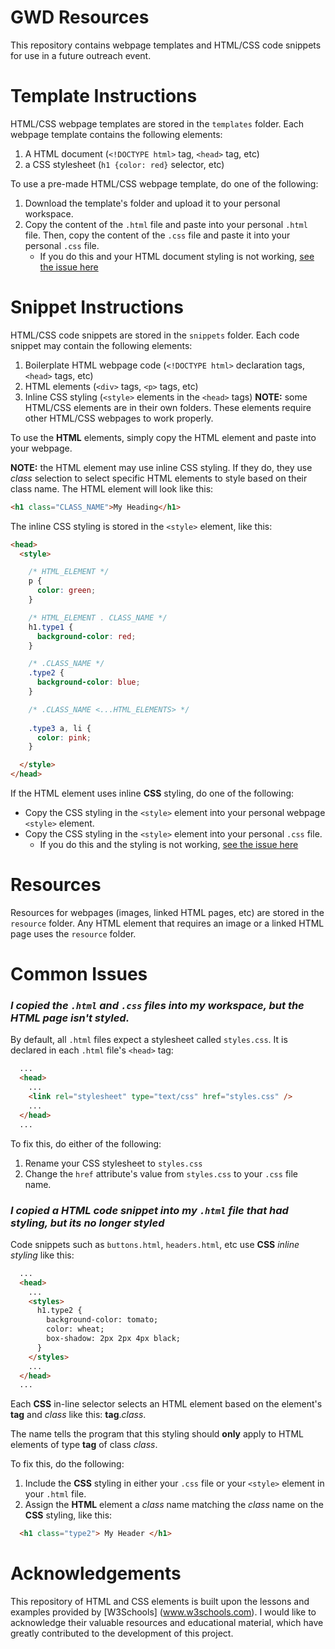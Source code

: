 # GWD Resources

This repository contains webpage templates and HTML/CSS code snippets for use in a future outreach event.

# Template Instructions

HTML/CSS webpage templates are stored in the `templates` folder. Each webpage template contains the following elements:

1. A HTML document (`<!DOCTYPE html>` tag, `<head>` tag, etc)
2. a CSS stylesheet (`h1 {color: red}` selector, etc)

To use a pre-made HTML/CSS webpage template, do one of the following:
1. Download the template's folder and upload it to your personal workspace.
2. Copy the content of the `.html` file and paste into your personal `.html` file. Then, copy the content of the `.css` file and paste it into your personal `.css` file.
     - If you do this and your HTML document styling is not working, [see the issue here](#i-copied-the-html-and-css-files-into-my-workspace-but-the-html-page-isnt-styled)

# Snippet Instructions

HTML/CSS code snippets are stored in the `snippets` folder. Each code snippet may contain the following elements:

1. Boilerplate HTML webpage code (`<!DOCTYPE html>` declaration tags, `<head>` tags, etc)
2. HTML elements (`<div>` tags, `<p>` tags, etc)
3. Inline CSS styling (`<style>` elements in the `<head>` tags)
**NOTE:** some HTML/CSS elements are in their own folders. These elements require other HTML/CSS webpages to work properly.  

To use the **HTML** elements, simply copy the HTML element and paste into your webpage.

**NOTE:** the HTML element may use inline CSS styling. If they do, they use _class_ selection to select specific HTML elements to style based on their class name. The HTML element will look like this:

```html
<h1 class="CLASS_NAME">My Heading</h1>
```

The inline CSS styling is stored in the `<style>` element, like this:

```html
<head>
  <style>

    /* HTML_ELEMENT */
    p {
      color: green;
    }

    /* HTML_ELEMENT . CLASS_NAME */
    h1.type1 {
      background-color: red;
    }

    /* .CLASS_NAME */
    .type2 {
      background-color: blue;
    }

    /* .CLASS_NAME <...HTML_ELEMENTS> */
    
    .type3 a, li {
      color: pink;
    }

  </style>
</head>
```

If the HTML element uses inline **CSS** styling, do one of the following:

- Copy the CSS styling in the `<style>` element into your personal webpage `<style>` element.
- Copy the CSS styling in the `<style>` element into your personal `.css` file.
     - If you do this and the styling is not working, [see the issue here](#i-copied-a-html-code-snippet-into-my-html-file-that-had-styling-but-its-no-longer-styled)

# Resources

Resources for webpages (images, linked HTML pages, etc) are stored in the `resource` folder. Any HTML element that requires an image or a linked HTML page uses the `resource` folder. 

# Common Issues

### _I copied the `.html` and `.css` files into my workspace, but the HTML page isn't styled._

By default, all `.html` files expect a stylesheet called `styles.css`. It is declared in each `.html` file's `<head>` tag:

```html
  ...
  <head>
    ...
    <link rel="stylesheet" type="text/css" href="styles.css" />
    ...
  </head>
  ...
```

To fix this, do either of the following:
1. Rename your CSS stylesheet to `styles.css`
2. Change the `href` attribute's value from `styles.css` to your `.css` file name.

### _I copied a **HTML** code snippet into my `.html` file that had styling, but its no longer styled_

Code snippets such as `buttons.html`, `headers.html`, etc use **CSS** *inline styling* like this:

```html
  ...
  <head>
    ...
    <styles>
      h1.type2 {
        background-color: tomato;
        color: wheat;
        box-shadow: 2px 2px 4px black;
      }
    </styles>
    ...
  </head>
  ...
```

Each **CSS** in-line selector selects an HTML element based on the element's **tag** and *class* like this: **tag**.*class*.

The name tells the program that this styling should **only** apply to HTML elements of type **tag** of class *class*.

To fix this, do the following:
1. Include the **CSS** styling in either your `.css` file or your `<style>` element in your `.html` file.
2. Assign the **HTML** element a *class* name matching the *class* name on the **CSS** styling, like this:
```html
  <h1 class="type2"> My Header </h1>
```
 


# Acknowledgements

This repository of HTML and CSS elements is built upon the lessons and examples provided by [W3Schools] (www.w3schools.com). I would like to acknowledge their valuable resources and educational material, which have greatly contributed to the development of this project.
